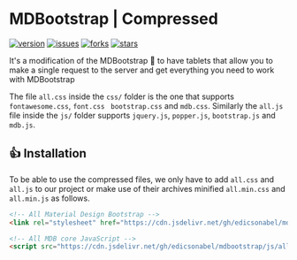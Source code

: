 # MDBootstrap | Compressed
[![version](https://img.shields.io/github/v/release/edicsonabel/mdbootstrap)](../../releases/latest)
[![issues](https://img.shields.io/github/issues/edicsonabel/mdbootstrap)](../../issues)
[![forks](https://img.shields.io/github/forks/edicsonabel/mdbootstrap)](../../network/members)
[![stars](https://img.shields.io/github/stars/edicsonabel/mdbootstrap)](../../stargazers)

It's a modification of the MDBootstrap :art: to have tablets that allow you to make a single request to the server and get everything you need to work with MDBootstrap

The file `all.css` inside the `css/` folder is the one that supports `fontawesome.css`, `font.css ` `bootstrap.css` and `mdb.css`. Similarly the `all.js` file inside the `js/` folder supports `jquery.js`, `popper.js`, `bootstrap.js` and `mdb.js`.

## :+1: Installation
To be able to use the compressed files, we only have to add `all.css` and `all.js` to our project or make use of their archives minified `all.min.css` and `all.min.js` as follows.

```html
<!-- All Material Design Bootstrap -->
<link rel="stylesheet" href="https://cdn.jsdelivr.net/gh/edicsonabel/mdbootstrap/css/all.min.css">

<!-- All MDB core JavaScript -->
<script src="https://cdn.jsdelivr.net/gh/edicsonabel/mdbootstrap/js/all.min.js"></script>
```